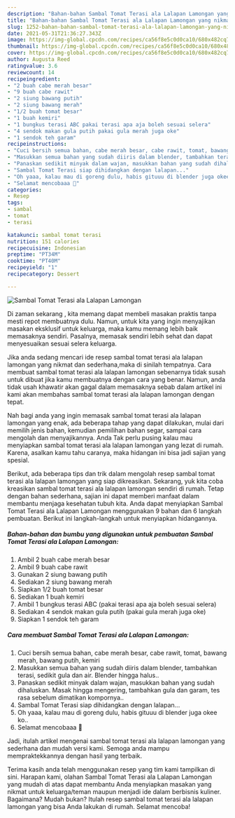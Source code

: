 ```yaml
---
description: "Bahan-bahan Sambal Tomat Terasi ala Lalapan Lamongan yang nikmat Untuk Jualan"
title: "Bahan-bahan Sambal Tomat Terasi ala Lalapan Lamongan yang nikmat Untuk Jualan"
slug: 1252-bahan-bahan-sambal-tomat-terasi-ala-lalapan-lamongan-yang-nikmat-untuk-jualan
date: 2021-05-31T21:36:27.343Z
image: https://img-global.cpcdn.com/recipes/ca56f8e5c0d0ca10/680x482cq70/sambal-tomat-terasi-ala-lalapan-lamongan-foto-resep-utama.jpg
thumbnail: https://img-global.cpcdn.com/recipes/ca56f8e5c0d0ca10/680x482cq70/sambal-tomat-terasi-ala-lalapan-lamongan-foto-resep-utama.jpg
cover: https://img-global.cpcdn.com/recipes/ca56f8e5c0d0ca10/680x482cq70/sambal-tomat-terasi-ala-lalapan-lamongan-foto-resep-utama.jpg
author: Augusta Reed
ratingvalue: 3.6
reviewcount: 14
recipeingredient:
- "2 buah cabe merah besar"
- "9 buah cabe rawit"
- "2 siung bawang putih"
- "2 siung bawang merah"
- "1/2 buah tomat besar"
- "1 buah kemiri"
- "1 bungkus terasi ABC pakai terasi apa aja boleh sesuai selera"
- "4 sendok makan gula putih pakai gula merah juga oke"
- "1 sendok teh garam"
recipeinstructions:
- "Cuci bersih semua bahan, cabe merah besar, cabe rawit, tomat, bawang merah, bawang putih, kemiri"
- "Masukkan semua bahan yang sudah diiris dalam blender, tambahkan terasi, sedikit gula dan air. Blender hingga halus.."
- "Panaskan sedikit minyak dalam wajan, masukkan bahan yang sudah dihaluskan. Masak hingga mengering, tambahkan gula dan garam, tes rasa sebelum dimatikan kompornya.."
- "Sambal Tomat Terasi siap dihidangkan dengan lalapan..."
- "Oh yaaa, kalau mau di goreng dulu, habis gituuu di blender juga okee ko.."
- "Selamat mencobaaa 🤗"
categories:
- Resep
tags:
- sambal
- tomat
- terasi

katakunci: sambal tomat terasi 
nutrition: 151 calories
recipecuisine: Indonesian
preptime: "PT34M"
cooktime: "PT40M"
recipeyield: "1"
recipecategory: Dessert

---
```



![Sambal Tomat Terasi ala Lalapan Lamongan](https://img-global.cpcdn.com/recipes/ca56f8e5c0d0ca10/680x482cq70/sambal-tomat-terasi-ala-lalapan-lamongan-foto-resep-utama.jpg)

Di zaman  sekarang , kita memang dapat membeli masakan praktis tanpa mesti repot membuatnya dulu. Namun, untuk kita yang ingin menyajikan masakan eksklusif untuk keluarga, maka kamu memang lebih baik memasaknya sendiri. Pasalnya, memasak sendiri lebih sehat dan dapat menyesuaikan sesuai selera keluarga.

Jika anda sedang mencari ide resep sambal tomat terasi ala lalapan lamongan yang nikmat dan sederhana,maka di sinilah tempatnya. Cara membuat sambal tomat terasi ala lalapan lamongan  sebenarnya tidak susah untuk dibuat jika kamu membuatnya dengan cara yang benar. Namun, anda tidak usah khawatir akan gagal dalam memasaknya 
sebab dalam artikel ini kami akan membahas sambal tomat terasi ala lalapan lamongan dengan tepat.  



Nah bagi anda yang ingin memasak sambal tomat terasi ala lalapan lamongan yang enak, ada beberapa tahap yang dapat dilakukan, mulai dari memilih jenis bahan, kemudian pemilihan bahan segar, sampai cara mengolah dan menyajikannya. Anda Tak perlu pusing kalau mau menyiapkan sambal tomat terasi ala lalapan lamongan yang lezat di rumah. Karena, asalkan kamu  tahu caranya, maka hidangan ini bisa jadi sajian yang spesial.

Berikut, ada beberapa tips dan trik dalam mengolah resep sambal tomat terasi ala lalapan lamongan yang siap dikreasikan. Sekarang, yuk kita coba kreasikan sambal tomat terasi ala lalapan lamongan sendiri di rumah. Tetap dengan bahan sederhana, sajian ini dapat memberi manfaat dalam membantu menjaga kesehatan tubuh kita. Anda dapat menyiapkan Sambal Tomat Terasi ala Lalapan Lamongan menggunakan 9 bahan dan 6 langkah pembuatan. Berikut ini langkah-langkah untuk menyiapkan hidangannya.

<!--inarticleads1-->

##### Bahan-bahan dan bumbu yang digunakan untuk pembuatan Sambal Tomat Terasi ala Lalapan Lamongan:

1. Ambil 2 buah cabe merah besar
1. Ambil 9 buah cabe rawit
1. Gunakan 2 siung bawang putih
1. Sediakan 2 siung bawang merah
1. Siapkan 1/2 buah tomat besar
1. Sediakan 1 buah kemiri
1. Ambil 1 bungkus terasi ABC (pakai terasi apa aja boleh sesuai selera)
1. Sediakan 4 sendok makan gula putih (pakai gula merah juga oke)
1. Siapkan 1 sendok teh garam




<!--inarticleads2-->

##### Cara membuat Sambal Tomat Terasi ala Lalapan Lamongan:

1. Cuci bersih semua bahan, cabe merah besar, cabe rawit, tomat, bawang merah, bawang putih, kemiri
1. Masukkan semua bahan yang sudah diiris dalam blender, tambahkan terasi, sedikit gula dan air. Blender hingga halus..
1. Panaskan sedikit minyak dalam wajan, masukkan bahan yang sudah dihaluskan. Masak hingga mengering, tambahkan gula dan garam, tes rasa sebelum dimatikan kompornya..
1. Sambal Tomat Terasi siap dihidangkan dengan lalapan...
1. Oh yaaa, kalau mau di goreng dulu, habis gituuu di blender juga okee ko..
1. Selamat mencobaaa 🤗




Jadi, itulah artikel mengenai  sambal tomat terasi ala lalapan lamongan  yang sederhana dan mudah versi kami. Semoga anda mampu mempraktekkannya dengan hasil yang terbaik. 

Terima kasih anda telah menggunakan resep yang tim kami tampilkan di sini. Harapan kami, olahan  Sambal Tomat Terasi ala Lalapan Lamongan yang mudah di atas dapat membantu Anda menyiapkan masakan yang nikmat untuk keluarga/teman maupun menjadi ide dalam berbisnis kuliner. Bagaimana? Mudah bukan? Itulah resep sambal tomat terasi ala lalapan lamongan yang bisa Anda lakukan di rumah. Selamat mencoba!

